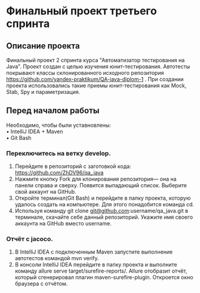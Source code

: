 Финальный проект третьего спринта 
====
## Описание проекта
Финальный проект 2 спринта курса "Автоматизатор тестирования на Java". Проект создан с целью изучения юнит-тестирования. Автотесты покрывают классы склонированного исходного репозитория https://github.com/yandex-praktikum/QA-java-diplom-1 . При создании проекта использовались такие приемы юнит-тестирования как Mock, Stab, Spy и  параметризация.

## Перед началом работы
Необходимо, чтобы были уставновлены:  
•	IntelliJ IDEA + Maven     
•	Git Bash  
### Переключитесь на ветку develop.
1.	Перейдите в репозиторий с заготовкой кода: https://github.com/ZhDV96/qa_java
2.	Нажмите кнопку Fork для клонирования репозитория— она на панели справа и сверху. Появится выпадающий список. Выберите свой аккаунт на GitHub.
3.	Откройте терминал(Git Bash) и перейдите в папку проекта, которую удалось создать на компьютере. Для этого понадобится команда cd.
4.	Используя команду git clone git@github.com:username/qa_java.git в терминале, скачайте себе данный репозиторий. Укажите имя своего аккаунта на GitHub вместо username.
### Отчёт с jacoco.
1.	В IntelliJ IDEA с подключенным Maven запустите выполнение автотестов командой mvn verify.
2.	В консоли IntelliJ IDEA перейдите в папку проекта и выполните команду allure serve target/surefire-reports/. Allure отобразит отчёт, который сгенерировал плагин maven-surefire-plugin. Откроется окно браузера с отчётом.
